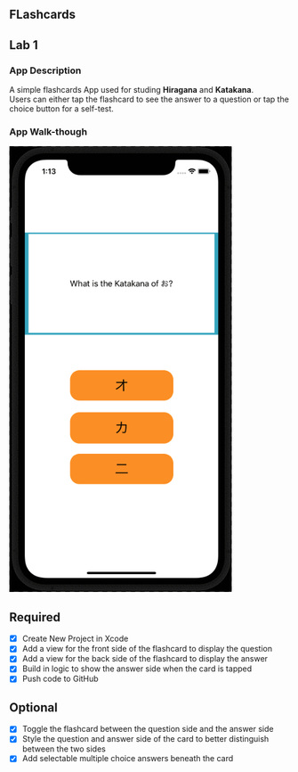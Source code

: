 ## FLashcards

## Lab 1

### App Description
A simple flashcards App used for studing <strong>Hiragana</strong> and <strong>Katakana</strong>. 
<br/>Users can either tap the flashcard to see the answer to a question or tap the choice button for a self-test. 

### App Walk-though

<img src= "https://github.com/TaoLyn838/Flashcards/blob/main/Flashcards.gif" width="400" height="800"> <br>
## Required
- [x] Create New Project in Xcode
- [x] Add a view for the front side of the flashcard to display the question
- [x] Add a view for the back side of the flashcard to display the answer
- [x] Build in logic to show the answer side when the card is tapped
- [x] Push code to GitHub
## Optional
- [x] Toggle the flashcard between the question side and the answer side
- [x] Style the question and answer side of the card to better distinguish between the two sides
- [x] Add selectable multiple choice answers beneath the card
